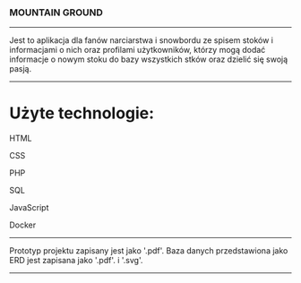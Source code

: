 ### MOUNTAIN GROUND
------------------------------------------------------------------------------

Jest to aplikacja dla fanów narciarstwa i snowbordu ze spisem stoków i informacjami o nich oraz profilami użytkowników, którzy mogą dodać informacje o nowym stoku 
do bazy wszystkich stków oraz dzielić się swoją pasją.

------------------------------------------------------------------------------
# Użyte technologie:

HTML

CSS

PHP

SQL

JavaScript

Docker

------------------------------------------------------------------------------
Prototyp projektu zapisany jest jako '.pdf'.
Baza danych przedstawiona jako ERD jest zapisana jako '.pdf'. i '.svg'.

------------------------------------------------------------------------------
